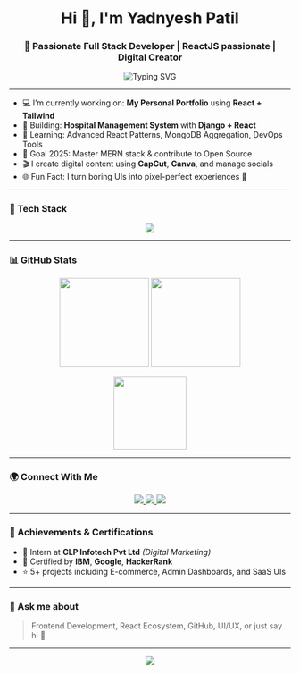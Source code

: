 <h1 align="center">Hi 👋, I'm Yadnyesh Patil</h1>
<h3 align="center">🚀 Passionate Full Stack Developer | ReactJS passionate | Digital Creator</h3>

<p align="center">
  <img src="https://readme-typing-svg.demolab.com?font=Fira+Code&size=22&pause=1000&center=true&vCenter=true&width=435&lines=MERN+Stack+Developer;UI%2FUX+Enthusiast;Digital+Marketing+Intern;Lifelong+Learner" alt="Typing SVG" />
</p>

---

- 💻 I’m currently working on: **My Personal Portfolio** using **React + Tailwind**
- 🔨 Building: **Hospital Management System** with **Django + React**
- 🌱 Learning: Advanced React Patterns, MongoDB Aggregation, DevOps Tools
- 🎯 Goal 2025: Master MERN stack & contribute to Open Source
- 🎬 I create digital content using **CapCut**, **Canva**, and manage socials
- 🌐 Fun Fact: I turn boring UIs into pixel-perfect experiences 💅

---

### 🧰 Tech Stack

<p align="center">
  <img src="https://skillicons.dev/icons?i=html,css,js,react,tailwind,nodejs,express,mongodb,vite,nextjs,redux,figma,git,github,vercel" />
</p>

---

### 📊 GitHub Stats

<p align="center">
  <img src="https://github-readme-stats.vercel.app/api?username=yadnyesh8250&show_icons=true&theme=radical&hide_border=true&border_radius=20" height="160"/>
  <img src="https://github-readme-streak-stats.herokuapp.com/?user=yadnyesh8250&theme=radical&hide_border=true&border_radius=20" height="160"/>
</p>

<p align="center">
  <img src="https://github-readme-stats.vercel.app/api/top-langs/?username=yadnyesh8250&layout=compact&theme=radical&hide_border=true&border_radius=20" height="130"/>
</p>

---

### 🌍 Connect With Me

<p align="center">
  <a href="https://www.linkedin.com/in/yadnyesh-patil-907418340/" target="_blank">
    <img src="https://img.shields.io/badge/LinkedIn-%230077B5.svg?style=for-the-badge&logo=linkedin&logoColor=white"/>
  </a>
  <a href="mailto:your.yadnyeshpatil8259@gmail.com">
    <img src="https://img.shields.io/badge/Gmail-%2312100E.svg?style=for-the-badge&logo=gmail&logoColor=white"/>
  </a>
  <a href="https://portfolio-yadnyesh8250s-projects.vercel.app/" target="_blank">
    <img src="https://img.shields.io/badge/Portfolio-%23FF5722.svg?style=for-the-badge&logo=react&logoColor=white"/>
  </a>
</p>

---

### 🥇 Achievements & Certifications

- 💼 Intern at **CLP Infotech Pvt Ltd** *(Digital Marketing)*
- 📜 Certified by **IBM**, **Google**, **HackerRank**
- ⭐ 5+ projects including E-commerce, Admin Dashboards, and SaaS UIs

---

### 💬 Ask me about

> Frontend Development, React Ecosystem, GitHub, UI/UX, or just say hi 👋

---

<p align="center">
  <img src="https://capsule-render.vercel.app/api?type=waving&color=gradient&height=120&section=footer"/>
</p>

